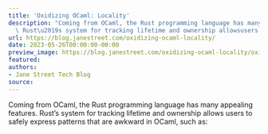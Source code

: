 ```yaml
---
title: 'Oxidizing OCaml: Locality'
description: "Coming from OCaml, the Rust programming language has many appealingfeatures.
  \ Rust\u2019s system for tracking lifetime and ownership allowsusers to safely express..."
url: https://blog.janestreet.com/oxidizing-ocaml-locality/
date: 2023-05-26T00:00:00-00:00
preview_image: https://blog.janestreet.com/oxidizing-ocaml-locality/oxidizing-ocaml-locality.png
featured:
authors:
- Jane Street Tech Blog
source:
---
```


<p>Coming from OCaml, the Rust programming language has many appealing
features.  Rust&rsquo;s system for tracking lifetime and ownership allows
users to safely express patterns that are awkward in OCaml, such as:</p>



